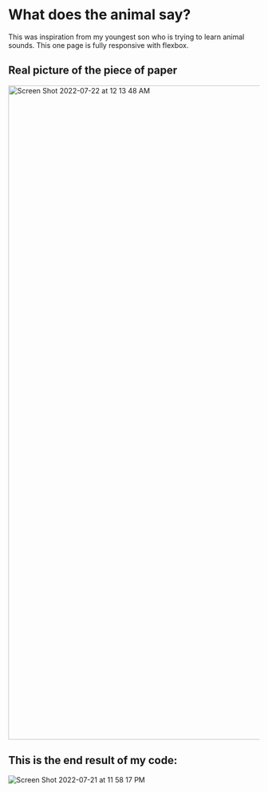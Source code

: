 # What does the animal say?

This was inspiration from my youngest son who is trying to learn animal sounds. This one page is fully responsive with flexbox.

## Real picture of the piece of paper 
<img width="1311" alt="Screen Shot 2022-07-22 at 12 13 48 AM" src="https://user-images.githubusercontent.com/49210329/180367550-c4032485-4b66-4184-9d10-0c94063c2dac.png">


## This is the end result of my code:
![Screen Shot 2022-07-21 at 11 58 17 PM](https://user-images.githubusercontent.com/49210329/180367160-55b339c3-7f4a-4496-bacb-ac699352de08.png)
